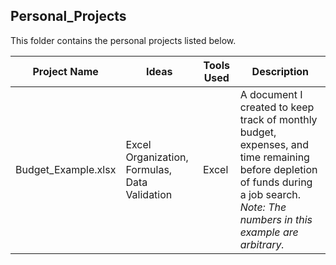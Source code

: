 ## Personal_Projects

This folder contains the personal projects listed below.

| Project Name  | Ideas | Tools Used | Description |
| ------------- | ------------- | ------------- | ------------- |
| Budget_Example.xlsx | Excel Organization, Formulas, Data Validation | Excel | A document I created to keep track of monthly budget, expenses, and time remaining before depletion of funds during a job search. *Note: The numbers in this example are arbitrary.* |
